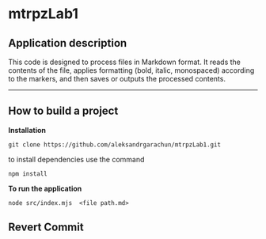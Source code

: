 # mtrpzLab1

## Application description
This code is designed to process files in Markdown format. It reads the contents of the file, applies formatting (bold, italic, monospaced) according to the markers, and then saves or outputs the processed contents.

---
## How to build a project

**Installation**
```
git clone https://github.com/aleksandrgarachun/mtrpzLab1.git
```
to install dependencies use the command
```
npm install
```


**To run the application**
```
node src/index.mjs  <file path.md>
```


## Revert Commit

